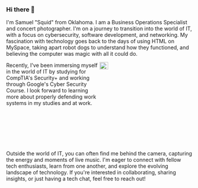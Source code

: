 ### Hi there 👋

I'm Samuel "Squid" from Oklahoma. I am a Business Operations Specialist and concert photographer. I'm on a journey to transition into the world of IT, with a focus on cybersecurity, software development, and networking. My fascination with technology goes back to the days of using HTML on MySpace, taking apart robot dogs to understand how they functioned, and believing the computer was magic with all it could do. 

<div style="display: flex;">
  <div style="flex: 1;">
Recently, I've been immersing myself in the world of IT by studying for CompTIA's Security+ and working through Google's Cyber Security Course. I look forward to learning more about properly defending work systems in my studies and at work. 
</div>
<div style="flex: 1;">
<img src="IMG_3585.PNG" alt="Added image for README" width="30%">
</div>
</div>

Outside the world of IT, you can often find me behind the camera, capturing the energy and moments of live music. I'm eager to connect with fellow tech enthusiasts, learn from one another, and explore the evolving landscape of technology. If you're interested in collaborating, sharing insights, or just having a tech chat, feel free to reach out!
